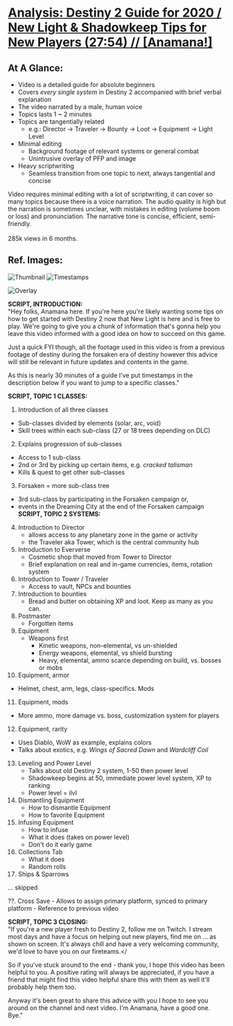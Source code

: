 <!DOCTYPE html>

# [Analysis: Destiny 2 Guide for 2020 / New Light & Shadowkeep Tips for New Players (27:54) // [Anamana!]](https://www.youtube.com/watch?v=dpoyS0PFZc4)

## At A Glance:
- Video is a detailed guide for absolute beginners
- Covers *every single system* in Destiny 2 accompanied with brief verbal explanation
- The video narrated by a male, human voice
- Topics lasts 1 ~ 2 minutes
- Topics are tangentially related
  - e.g.: Director -> Traveler -> Bounty -> Loot -> Equipment -> Light Level
- Minimal editing
  - Background footage of relevant systems or general combat
  - Unintrusive overlay of PFP and image
- Heavy scriptwriting
  - Seamless transition from one topic to next, always tangential and concise

Video requires minimal editing with a lot of scriptwriting, it can cover so many topics because there is a voice narration. The audio quality is high but the narration is sometimes unclear, with mistakes in editing (volume boom or loss) and pronunciation. The narrative tone is concise, efficient, semi-friendly. </br></br> 285k views in 6 months.

## Ref. Images:
![Thumbnail](images/d2a2.png "Thumbnail") ![Timestamps](images/d2a1.png "Timestamps")

![Overlay](images/d2a3.png "Overlay")








**SCRIPT,  INTRODUCTION:**</br>
"Hey folks, Anamana here. If you're here you're likely wanting some tips on how to get started with Destiny 2 now that New Light is here and is free to play. We're going to give you a chunk of information that's gonna help you leave this video informed with a good idea on how to succeed on this game.

Just a quick FYI though, all the footage used in this video is from a previous footage of destiny during the forsaken era of destiny however this advice will still be relevant in future updates and contents in the game.

As this is nearly 30 minutes of a guide I've put timestamps in the description below if you want to jump to a specific classes."

**SCRIPT, TOPIC 1 CLASSES:**
1. Introduction of all three classes
  - Sub-classes divided by elements (solar, arc, void)
  - Skill trees within each sub-class (27 or 18 trees depending on DLC)
2. Explains progression of sub-classes
  - Access to 1 sub-class
  - 2nd or 3rd by picking up certain items, e.g. *cracked talisman*
  - Kills & quest to get other sub-classes
3. Forsaken = more sub-class tree
  - 3rd sub-class by participating in the Forsaken campaign or,
  - events in the Dreaming City at the end of the Forsaken campaign
**SCRIPT, TOPIC 2 SYSTEMS:**
4. Introduction to Director
   - allows access to any planetary zone in the game or activity
   - the Traveler aka Tower, which is the central community hub
5. Introduction to Eververse
   - Cosmetic shop that moved from Tower to Director
   - Brief explanation on real and in-game currencies, items, rotation system
6. Introduction to Tower / Traveler
   - Access to vault, NPCs and bounties
7. Introduction to bounties
   - Bread and butter on obtaining XP and loot. Keep as many as you can.
8. Postmaster
   - Forgotten items
9. Equipment
   - Weapons first
     - Kinetic weapons, non-elemental, vs un-shielded
     - Energy weapons, elemental, vs shield bursting
     - Heavy, elemental, ammo scarce depending on build, vs. bosses or mobs
10. Equipment, armor
   - Helmet, chest, arm, legs, class-specifics. Mods
11. Equipment, mods
   - More ammo, more damage vs. boss, customization system for players
12. Equipment, rarity
   - Uses Diablo, WoW as example, explains colors
   - Talks about exotics, e.g. *Wings of Sacred Dawn* and *Wardcliff Coil*
13. Leveling and Power Level
    - Talks about old Destiny 2 system, 1-50 then power level
    - Shadowkeep begins at 50, immediate power level system, XP to ranking
    - Power level = ilvl
14. Dismantling Equipment
    - How to dismantle Equipment
    - How to favorite Equipment
15. Infusing Equipment
    - How to infuse
    - What it does (takes on power level)
    - Don't do it early game
16. Collections Tab
    - What it does
    - Random rolls
17. Ships & Sparrows

... skipped

??. Cross Save
    - Allows to assign primary platform, synced to primary platform
    - Reference to previous video

**SCRIPT, TOPIC 3 CLOSING:**<br>
"If you're a new player fresh to Destiny 2, follow me on Twitch. I stream most days and have a focus on helping out new players, find me on ... as shown on screen. It's always chill and have a very welcoming community, we'd love to have you on our fireteams.</<p>

So if you've stuck around to the end - thank you, I hope this video has been helpful to you. A positive rating will always be appreciated, if you have a friend that might find this video helpful share this with them as well it'll probably help them too.

Anyway it's been great to share this advice with you I hope to see you around on the channel and next video. I'm Anamana, have a good one. Bye."
